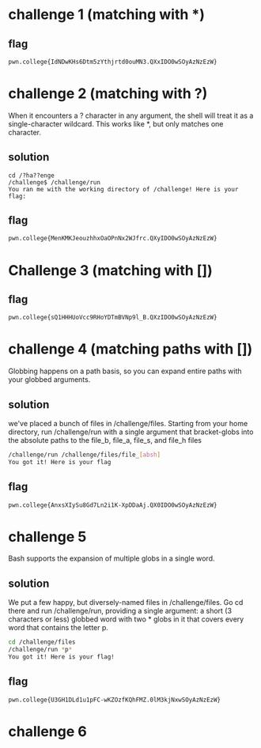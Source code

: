 # challenge 1 (matching with *)

## flag 
```sh
pwn.college{IdNDwKHs6Dtm5zYthjrtd0ouMN3.QXxIDO0wSOyAzNzEzW}
```

# challenge 2 (matching with ?)
When it encounters a ? character in any argument, the shell will treat it as a single-character wildcard. This works like *, but only matches one character.

## solution 
```
cd /?ha??enge
/challenge$ /challenge/run
You ran me with the working directory of /challenge! Here is your flag:
```
## flag 
```sh
pwn.college{MenKMKJeouzhhxOaOPnNx2WJfrc.QXyIDO0wSOyAzNzEzW}
```

# Challenge 3 (matching with [])

## flag
```sh
pwn.college{sQ1HHHUoVcc9RHoYDTmBVNp9l_B.QXzIDO0wSOyAzNzEzW}
```

# challenge 4 (matching paths with [])
Globbing happens on a path basis, so you can expand entire paths with your globbed arguments.

## solution 
we've placed a bunch of files in /challenge/files. Starting from your home directory, run /challenge/run with a single argument that bracket-globs into the absolute paths to the file_b, file_a, file_s, and file_h files

```sh
/challenge/run /challenge/files/file_[absh]
You got it! Here is your flag
```

## flag
```sh
pwn.college{AnxsXIySu8Gd7Ln2i1K-XpDDaAj.QX0IDO0wSOyAzNzEzW}
```

# challenge 5 
Bash supports the expansion of multiple globs in a single word.

## solution 
We put a few happy, but diversely-named files in /challenge/files. Go cd there and run /challenge/run, providing a single argument: a short (3 characters or less) globbed word with two * globs in it that covers every word that contains the letter p.

```sh
cd /challenge/files
/challenge/run *p*
You got it! Here is your flag!
```

## flag
```sh
pwn.college{U3GH1DLd1u1pFC-wKZOzfKQhFMZ.0lM3kjNxwSOyAzNzEzW}
```

# challenge 6

